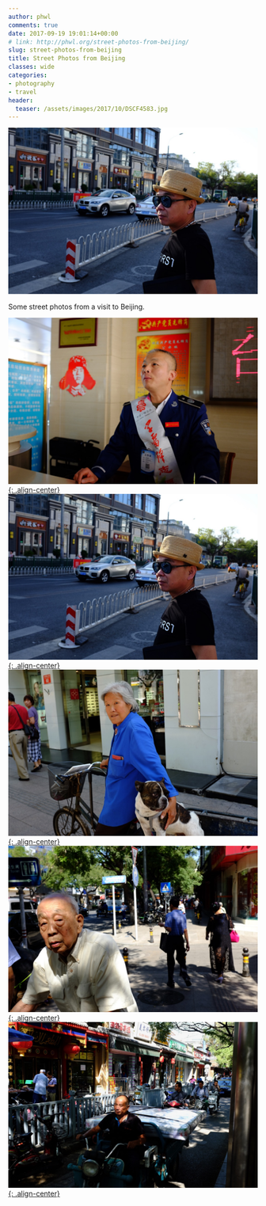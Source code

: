 ```yaml
---
author: phwl
comments: true
date: 2017-09-19 19:01:14+00:00
# link: http://phwl.org/street-photos-from-beijing/
slug: street-photos-from-beijing
title: Street Photos from Beijing
classes: wide
categories:
- photography
- travel
header:
  teaser: /assets/images/2017/10/DSCF4583.jpg
---
```


![](/assets/images/2017/10/DSCF4583.jpg)

Some street photos from a visit to Beijing.

[![](/assets/images/2017/10/DSCF4570.jpg){: .align-center}](/assets/images/2017/10/DSCF4570.jpg)
[![](/assets/images/2017/10/DSCF4583.jpg){: .align-center}](/assets/images/2017/10/DSCF4583.jpg)
[![](/assets/images/2017/10/DSCF4591.jpg){: .align-center}](/assets/images/2017/10/DSCF4591.jpg)
[![](/assets/images/2017/10/DSCF4599.jpg){: .align-center}](/assets/images/2017/10/DSCF4599.jpg)
[![](/assets/images/2017/10/DSCF4618.jpg){: .align-center}](/assets/images/2017/10/DSCF4618.jpg)
